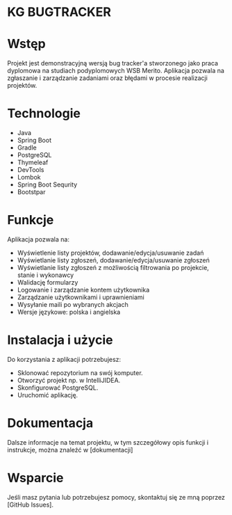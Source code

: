 # KG BUGTRACKER

# Wstęp
Projekt jest demonstracyjną wersją bug tracker'a stworzonego jako praca dyplomowa na studiach podyplomowych WSB Merito.
Aplikacja pozwala na zgłaszanie i zarządzanie zadaniami oraz błędami w procesie realizacji projektów.

# Technologie
- Java
- Spring Boot
- Gradle
- PostgreSQL
- Thymeleaf
- DevTools
- Lombok
- Spring Boot Sequrity
- Bootstpar

# Funkcje
Aplikacja pozwala na:

- Wyświetlenie listy projektów, dodawanie/edycja/usuwanie zadań
- Wyświetlanie listy zgłoszeń, dodawanie/edycja/usuwanie zgłoszeń
- Wyświetlanie listy zgłoszeń z możliwością filtrowania po projekcie, stanie i wykonawcy
- Walidację formularzy
- Logowanie i zarządzanie kontem użytkownika
- Zarządzanie użytkownikami i uprawnieniami
- Wysyłanie maili po wybranych akcjach
- Wersje językowe: polska i angielska

# Instalacja i użycie
Do korzystania z aplikacji potrzebujesz:

- Sklonować repozytorium na swój komputer.
- Otworzyć projekt np. w IntelliJIDEA.
- Skonfigurować PostgreSQL.
- Uruchomić aplikację.

# Dokumentacja
Dalsze informacje na temat projektu, w tym szczegółowy opis funkcji i instrukcje, można znaleźć w [dokumentacji] 

# Wsparcie
Jeśli masz pytania lub potrzebujesz pomocy, skontaktuj się ze mną poprzez [GitHub Issues].
